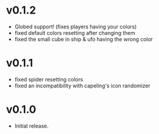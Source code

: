 # v0.1.2

* Globed support! (fixes players having your colors)
* fixed default colors resetting after changing them
* fixed the small cube in ship & ufo having the wrong color

# v0.1.1

* fixed spider resetting colors
* fixed an incompatibility with capeling's icon randomizer

# v0.1.0

* Initial release.
